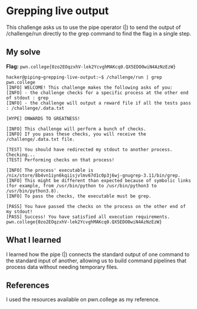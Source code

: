 # Grepping live output
This challenge asks us to use the pipe operator (|) to send the output of /challenge/run directly to the grep command to find the flag in a single step.

## My solve
**Flag:** `pwn.college{0zo2EOqzxhV-lek2YcvghMAKcq0.QX5EDO0wiN4AzNzEzW}`


```
hacker@piping~grepping-live-output:~$ /challenge/run | grep pwn.college
[INFO] WELCOME! This challenge makes the following asks of you:
[INFO] - the challenge checks for a specific process at the other end of stdout : grep
[INFO] - the challenge will output a reward file if all the tests pass : /challenge/.data.txt

[HYPE] ONWARDS TO GREATNESS!

[INFO] This challenge will perform a bunch of checks.
[INFO] If you pass these checks, you will receive the /challenge/.data.txt file.

[TEST] You should have redirected my stdout to another process. Checking...
[TEST] Performing checks on that process!

[INFO] The process' executable is /nix/store/8b4vn1iyn6kqiisjvlmv67d1c0p3j6wj-gnugrep-3.11/bin/grep.
[INFO] This might be different than expected because of symbolic links (for example, from /usr/bin/python to /usr/bin/python3 to /usr/bin/python3.8).
[INFO] To pass the checks, the executable must be grep.

[PASS] You have passed the checks on the process on the other end of my stdout!
[PASS] Success! You have satisfied all execution requirements.
pwn.college{0zo2EOqzxhV-lek2YcvghMAKcq0.QX5EDO0wiN4AzNzEzW}

```

## What I learned
I learned how the pipe (|) connects the standard output of one command to the standard input of another, allowing us to build  command pipelines that process data without needing temporary files.

## References 
I used the resources available on pwn.college as my reference.
